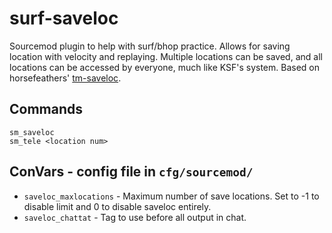 # surf-saveloc
Sourcemod plugin to help with surf/bhop practice. Allows for saving location with velocity and replaying. Multiple locations can be saved, and all locations can be accessed by everyone, much like KSF's system.
Based on horsefeathers' [tm-saveloc](https://ksfclan.com/forum/showthread.php?4174-saveloc-plugin-(SourceMod)).

## Commands
```
sm_saveloc
sm_tele <location num>
```

## ConVars - config file in `cfg/sourcemod/`
* `saveloc_maxlocations` - Maximum number of save locations. Set to -1 to disable limit and 0 to disable saveloc entirely.
* `saveloc_chattat` - Tag to use before all output in chat.
